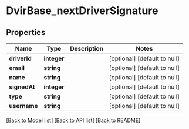 # DvirBase_nextDriverSignature

## Properties
Name | Type | Description | Notes
------------ | ------------- | ------------- | -------------
**driverId** | **integer** |  | [optional] [default to null]
**email** | **string** |  | [optional] [default to null]
**name** | **string** |  | [optional] [default to null]
**signedAt** | **integer** |  | [optional] [default to null]
**type** | **string** |  | [optional] [default to null]
**username** | **string** |  | [optional] [default to null]

[[Back to Model list]](../README.md#documentation-for-models) [[Back to API list]](../README.md#documentation-for-api-endpoints) [[Back to README]](../README.md)


